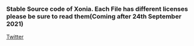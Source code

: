 ### Stable Source code of Xonia. Each File has different licenses please be sure to read them(Coming after 24th September 2021)
[Twitter](https://twitter.com/aelpxy)
